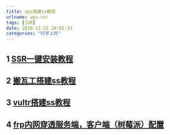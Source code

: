 ```yaml
---
title: vps搭建ss教程
urlname: vps-ssr
tags: [SSR]
date: 2018-12-25 16:01:33
categories: "科学上网"
---
```


## 1 [SSR一键安装教程](https://github.com/wandou911/ssr/wiki/SSR一键安装)
## 2 [搬瓦工搭建ss教程](https://github.com/wandou911/ssr/wiki/搬瓦工搭建ss教程)

## 3 [vultr搭建ss教程](https://github.com/wandou911/ssr/wiki/Vultr搭建ss教程)

## 4 [frp内网穿透服务端，客户端（树莓派）配置](https://github.com/wandou911/frp)

